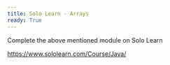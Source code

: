 ```yaml
---
title: Solo Learn - Arrays   
ready: True
---
```


Complete the above mentioned module on Solo Learn

https://www.sololearn.com/Course/Java/

